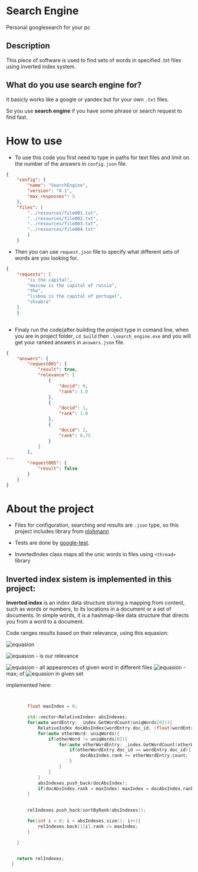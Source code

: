 # Search Engine
Personal googlesearch for your pc
## Description

This piece of software is used to find sets of words in specified .txt files using inverted index system.

## What do you use search engine for?
It basicly works like a google or yandex but for your own   `.txt`  files. 

So you use __search engine__ if you have some phrase or  search request to find fast. 

# How to use

- To use this code you first need to type in paths for text files and limit on the number of the answers in `config.json` file.

```json
{
    "config": {
        "name": "SearchEngine",
        "version": "0.1",
        "max_responses": 5
    },
    "files": [
        "../resources/file001.txt",
        "../resources/file002.txt",
        "../resources/file003.txt",
        "../resources/file004.txt"
        ]
    }
```
- Then you can use `request.json` file to specify what different sets of words are you looking for.

```json
{
    "requests": [
        "is the capital",
        "moscow is the capital of russia",
        "the",
        "lisboa is the capital of portugal",
        "shvabra"
    ]
    }
    
```
- Finaly run the code(after building the project type in comand line, when you are in project folder, `cd build` then `.\search_engine.exe` and you will get your ranked answers in `answers.json` file.

```json
{
    "answers": {
        "request001": {
            "result": true,
            "relevance": [
                {
                    "docid": 0,
                    "rank": 1.0
                },
                {
                    "docid": 1,
                    "rank": 1.0
                },
                {
                    "docid": 2,
                    "rank": 0.75
                }
            ]
        },
...
        "request005": {
            "result": false
        }
    }
}
```

# About the project
- Files for configuration, searching and results are `.json` type, so this project includes library from [nlohmann](https://github.com/nlohmann/json)

- Tests are done by [google-test](https://github.com/google/googletest).

- InvertedIndex class maps all the unic words in files using `<thread>` library

## Inverted index sistem is implemented in this project:

**Inverted index** is an index data structure storing a mapping from content, such as words or numbers, to its locations in a document or a set of documents. In simple words, it is a hashmap-like data structure that directs you from a word to a document.

Code ranges results based on their relevance, using this equasion:


![equasion](https://latex.codecogs.com/svg.image?&space;R=\frac{R_{abs}}{R_{{abs}{max}}})



![equasion](https://latex.codecogs.com/svg.image?&space;R) - is our relevance

![equasion](https://latex.codecogs.com/svg.image?&space;R_{abs}) - all appearences of given word in different files
![equasion](https://latex.codecogs.com/svg.image?&space;R_{{abs}_{max}}) - max\; of ![equasion](https://latex.codecogs.com/svg.image?&space;R_{abs}) in given set

implemented here:

```cpp


        float maxIndex = 0;

        std::vector<RelativeIndex> absIndexes;
        for(auto wordEntry: _index.GetWordCount(uniqWords[0])){
            RelativeIndex docAbsIndex{wordEntry.doc_id, (float)wordEntry.count};
            for(auto otherWord: uniqWords){
                if(otherWord != uniqWords[0]){
                    for(auto otherWordEntry: _index.GetWordCount(otherWord)){
                        if(otherWordEntry.doc_id == wordEntry.doc_id){
                            docAbsIndex.rank += otherWordEntry.count;            // counts all the enries from the given set of uniq words
                        }
                    }
                }
            }
            absIndexes.push_back(docAbsIndex);
            if(docAbsIndex.rank > maxIndex) maxIndex = docAbsIndex.rank;        // finds max quantity of entries
        }
        

        relIndexes.push_back(sortByRank(absIndexes));

        for(int i = 0; i < absIndexes.size(); i++){
            relIndexes.back()[i].rank /= maxIndex;                                // devides every value by max for this request
        }

    }


    return relIndexes;
  }
```
